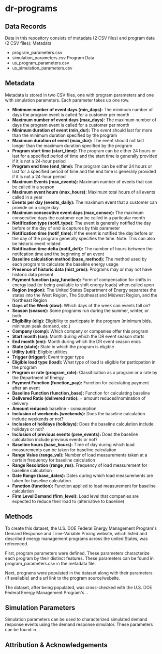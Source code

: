 # dr-programs
Data Records
------------
Data in this repository consists of metadata (2 CSV files) and program data (2 CSV files):
Metadata
- program_parameters.csv
- simulation_parameters.csv
Program Data
- us_program_parameters.csv
- us_simulation_parameters.csv

Metadata
--------
Metadata is stored in two CSV files, one with program parameters and one with simulation parameters. Each parameter takes up one row. 
- **Minimum number of event days (min_days):** The minimum number of days the program event is called for a customer per month
- **Maximum number of event days (max_days):** The maximum number of days the program event is called for a customer per month
- **Minimum duration of event (min_dur):** The event should last for more than the minimum duration specified by the program
- **Maximum duration of event (max_dur):** The event should not last longer than the maximum duration specified by the program
- **Program start time (start_time):** The program can be either 24 hours or last for a specified period of time and the start time is generally provided if it is not a 24-hour period
- **Program end time (end_time):** The program can be either 24 hours or last for a specified period of time and the end time is generally provided if it is not a 24-hour period
- **Maximum Events (max_events):** Maximum number of events that can be called in a season 
- **Maximum event hours (max_hours):** Maximum total hours of all events called in a year 
- **Events per day (events_daily):** The maximum event that a customer can provide on a single day.
- **Maximum consecutive event days (max_consec):** The maximum consecutive days the customer can be called in a particular month
- **Notification type	(notif_type):**	The event is generally notified the day before or the day of and is captures by this parameter
- **Notification time (notif_time):**	If the event is notified the day before or the day of the program generally specifies the time. Note: This can also be historic event related
- **Notification time delta (notif_delt):** The number of hours between the notifcation time and the beginning of an event 
- **Baseline calculation method (base_method):** The method used by each program to calculate the baseline energy usage
- **Presence of historic data	(hist_pres):** Programs may or may not have historic data present 
- **Payment function (pay_function):** Form of compensation for shifts in energy load (or being available to shift energy loads) when called upon 
- **Region (region):** The United States Department of Energy separates the states into the West Region, The Southeast and Midwest Region, and the Northeast Region
- **Days of the Week (dow):**	Which days of the week can events fall on? 
- **Season (season):** Some programs run during the summer, winter, or both
- **Eligibility (elig):**	Eligibility to particpate in the program (minimum bids, minimum peak demand, etc.)
- **Company (comp):**	Which company or companies offer this program
- **Start month (sm):** Month during which the DR event season starts
- **End month	(em):**	Month during which the DR event season ends 
- **State	(state):** State in which the program is eligible
- **Utility (util):**	Eligible utilities 
- **Trigger (trigger):** Event trigger type
- **Eligible load type (load):** What type of load is eligible for particpation in the program 
- **Program or rate (program_rate):**	Classification as a program or a rate by the Department of Energy 
- **Payment  Function (function_pay):** Function for calculating payment after an event
- **Baseline Function	(function_base):** Function for calculating baseline 
- **Delivered Ratio (delivered ratio):** = amount reduced/nomination of delivery 
- **Amount reduced:** baseline - consumption
- **Inclusion of weekends	(weekends):**	Does the baseline calculation include weekends or not? 
- **Inclusion of holidays	(holidays):** Does the baseline calculation include holidays or not?
- **Inclusion of previous events (prev_events):**	Does the baseline calculation include previous events or not?
- **Baseline hours (base_hours):** Time of day during which load measurements can be taken for baseline calculation 
- **Range Value (range_val):** Number of load measurements taken at a certain frequency for baseline calculation
- **Range Resolution (range_res):** Frequency of load measurement for baseline calculation 
- **Date Range (base_dates):** Dates during which load measurements are taken for baseline calculation 
- **Function (function):** Function applied to load measurement for baseline calculation 
- **Firm Level Demand	(firm_level):**	Load level that companies are expected to reduce their load to (alternative to baseline) 

 Methods
 -------
To create this dataset, the U.S. DOE Federal Energy Management Program's Demand Response and Time-Variable Pricing website, which listed and described energy management programs across the united States, was referenced. 

First, program parameters were defined. These parameters characterize each program by their distinct features. These parameters can be found in program_parameters.csv in the metadata file. 

Next, programs were populated in the dataset along with their parameters (if available) and a url link to the program source/website. 

The dataset, after being populated, was cross-checked with the U.S. DOE Federal Energy Management Program's...

 Simulation Parameters
 ---------------------
 Simulation parameters can be used to characterized simulated demand response events using the demand response simulator. These parameters can be found in... 

 Attribution & Acknowledgements
 ------------------------------




 